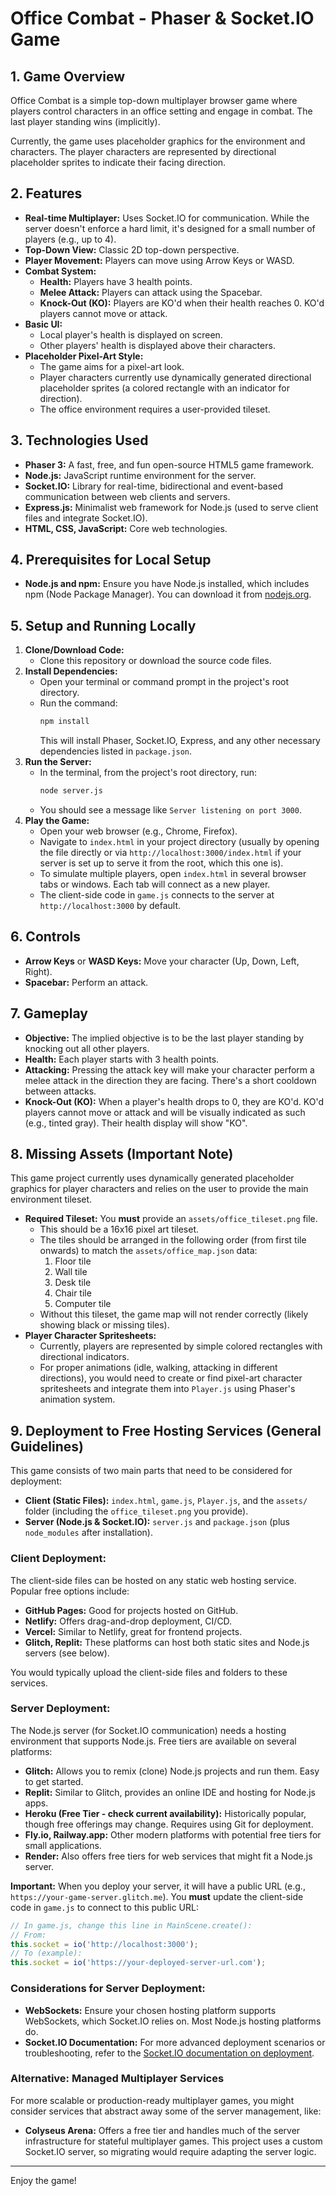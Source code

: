 # Office Combat - Phaser & Socket.IO Game

## 1. Game Overview

Office Combat is a simple top-down multiplayer browser game where players control characters in an office setting and engage in combat. The last player standing wins (implicitly). 

Currently, the game uses placeholder graphics for the environment and characters. The player characters are represented by directional placeholder sprites to indicate their facing direction.

## 2. Features

*   **Real-time Multiplayer:** Uses Socket.IO for communication. While the server doesn't enforce a hard limit, it's designed for a small number of players (e.g., up to 4).
*   **Top-Down View:** Classic 2D top-down perspective.
*   **Player Movement:** Players can move using Arrow Keys or WASD.
*   **Combat System:**
    *   **Health:** Players have 3 health points.
    *   **Melee Attack:** Players can attack using the Spacebar.
    *   **Knock-Out (KO):** Players are KO'd when their health reaches 0. KO'd players cannot move or attack.
*   **Basic UI:**
    *   Local player's health is displayed on screen.
    *   Other players' health is displayed above their characters.
*   **Placeholder Pixel-Art Style:**
    *   The game aims for a pixel-art look.
    *   Player characters currently use dynamically generated directional placeholder sprites (a colored rectangle with an indicator for direction).
    *   The office environment requires a user-provided tileset.

## 3. Technologies Used

*   **Phaser 3:** A fast, free, and fun open-source HTML5 game framework.
*   **Node.js:** JavaScript runtime environment for the server.
*   **Socket.IO:** Library for real-time, bidirectional and event-based communication between web clients and servers.
*   **Express.js:** Minimalist web framework for Node.js (used to serve client files and integrate Socket.IO).
*   **HTML, CSS, JavaScript:** Core web technologies.

## 4. Prerequisites for Local Setup

*   **Node.js and npm:** Ensure you have Node.js installed, which includes npm (Node Package Manager). You can download it from [nodejs.org](https://nodejs.org/).

## 5. Setup and Running Locally

1.  **Clone/Download Code:**
    *   Clone this repository or download the source code files.
2.  **Install Dependencies:**
    *   Open your terminal or command prompt in the project's root directory.
    *   Run the command:
        ```bash
        npm install
        ```
        This will install Phaser, Socket.IO, Express, and any other necessary dependencies listed in `package.json`.
3.  **Run the Server:**
    *   In the terminal, from the project's root directory, run:
        ```bash
        node server.js
        ```
    *   You should see a message like `Server listening on port 3000`.
4.  **Play the Game:**
    *   Open your web browser (e.g., Chrome, Firefox).
    *   Navigate to `index.html` in your project directory (usually by opening the file directly or via `http://localhost:3000/index.html` if your server is set up to serve it from the root, which this one is).
    *   To simulate multiple players, open `index.html` in several browser tabs or windows. Each tab will connect as a new player.
    *   The client-side code in `game.js` connects to the server at `http://localhost:3000` by default.

## 6. Controls

*   **Arrow Keys** or **WASD Keys:** Move your character (Up, Down, Left, Right).
*   **Spacebar:** Perform an attack.

## 7. Gameplay

*   **Objective:** The implied objective is to be the last player standing by knocking out all other players.
*   **Health:** Each player starts with 3 health points.
*   **Attacking:** Pressing the attack key will make your character perform a melee attack in the direction they are facing. There's a short cooldown between attacks.
*   **Knock-Out (KO):** When a player's health drops to 0, they are KO'd. KO'd players cannot move or attack and will be visually indicated as such (e.g., tinted gray). Their health display will show "KO".

## 8. Missing Assets (Important Note)

This game project currently uses dynamically generated placeholder graphics for player characters and relies on the user to provide the main environment tileset.

*   **Required Tileset:** You **must** provide an `assets/office_tileset.png` file.
    *   This should be a 16x16 pixel art tileset.
    *   The tiles should be arranged in the following order (from first tile onwards) to match the `assets/office_map.json` data:
        1.  Floor tile
        2.  Wall tile
        3.  Desk tile
        4.  Chair tile
        5.  Computer tile
    *   Without this tileset, the game map will not render correctly (likely showing black or missing tiles).
*   **Player Character Spritesheets:**
    *   Currently, players are represented by simple colored rectangles with directional indicators.
    *   For proper animations (idle, walking, attacking in different directions), you would need to create or find pixel-art character spritesheets and integrate them into `Player.js` using Phaser's animation system.

## 9. Deployment to Free Hosting Services (General Guidelines)

This game consists of two main parts that need to be considered for deployment:

*   **Client (Static Files):** `index.html`, `game.js`, `Player.js`, and the `assets/` folder (including the `office_tileset.png` you provide).
*   **Server (Node.js & Socket.IO):** `server.js` and `package.json` (plus `node_modules` after installation).

### Client Deployment:

The client-side files can be hosted on any static web hosting service. Popular free options include:

*   **GitHub Pages:** Good for projects hosted on GitHub.
*   **Netlify:** Offers drag-and-drop deployment, CI/CD.
*   **Vercel:** Similar to Netlify, great for frontend projects.
*   **Glitch, Replit:** These platforms can host both static sites and Node.js servers (see below).

You would typically upload the client-side files and folders to these services.

### Server Deployment:

The Node.js server (for Socket.IO communication) needs a hosting environment that supports Node.js. Free tiers are available on several platforms:

*   **Glitch:** Allows you to remix (clone) Node.js projects and run them. Easy to get started.
*   **Replit:** Similar to Glitch, provides an online IDE and hosting for Node.js apps.
*   **Heroku (Free Tier - check current availability):** Historically popular, though free offerings may change. Requires using Git for deployment.
*   **Fly.io, Railway.app:** Other modern platforms with potential free tiers for small applications.
*   **Render:** Also offers free tiers for web services that might fit a Node.js server.

**Important:** When you deploy your server, it will have a public URL (e.g., `https://your-game-server.glitch.me`). You **must** update the client-side code in `game.js` to connect to this public URL:

```javascript
// In game.js, change this line in MainScene.create():
// From:
this.socket = io('http://localhost:3000'); 
// To (example):
this.socket = io('https://your-deployed-server-url.com'); 
```

### Considerations for Server Deployment:

*   **WebSockets:** Ensure your chosen hosting platform supports WebSockets, which Socket.IO relies on. Most Node.js hosting platforms do.
*   **Socket.IO Documentation:** For more advanced deployment scenarios or troubleshooting, refer to the [Socket.IO documentation on deployment](https://socket.io/docs/v4/hosting/).

### Alternative: Managed Multiplayer Services

For more scalable or production-ready multiplayer games, you might consider services that abstract away some of the server management, like:

*   **Colyseus Arena:** Offers a free tier and handles much of the server infrastructure for stateful multiplayer games. This project uses a custom Socket.IO server, so migrating would require adapting the server logic.

---

Enjoy the game!
